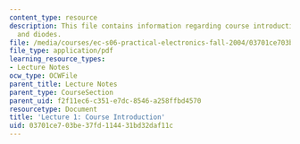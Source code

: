 ```yaml
---
content_type: resource
description: This file contains information regarding course introduction, resistors
  and diodes.
file: /media/courses/ec-s06-practical-electronics-fall-2004/03701ce703be37fd114431bd32daf11c_MITEC_S06F04_lec01.pdf
file_type: application/pdf
learning_resource_types:
- Lecture Notes
ocw_type: OCWFile
parent_title: Lecture Notes
parent_type: CourseSection
parent_uid: f2f11ec6-c351-e7dc-8546-a258ffbd4570
resourcetype: Document
title: 'Lecture 1: Course Introduction'
uid: 03701ce7-03be-37fd-1144-31bd32daf11c
---
```

